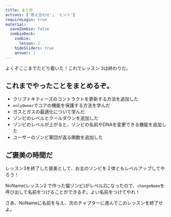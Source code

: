 ```yaml
---
title: まとめ
actions: ['答え合わせ', 'ヒント']
requireLogin: true
material:
  saveZombie: false
  zombieDeck:
    zombie:
      lesson: 2
    hideSliders: true
    answer: 1
---
```


よくぞここまでたどり着いた！これでレッスン 3は終わりだ。

## これまでやったことをまとめるぞ。

- クリプトキティーズのコントラクトを更新する方法を追加した
- `onlyOwner`でコアの機能を保護する方法を学んだ
- ガスとガスの最適化について学んだ
- ゾンビのレベルとクールダウンを追加した
- ゾンビのレベルが上がると、ゾンビの名前やDNAを変更できる機能を追加した
- ユーザーのゾンビ軍団が返る関数を追加した

## ご褒美の時間だ

レッスン3を終了した褒美として、お主のゾンビを２体ともレベルアップしてやろう！

NoName(レッスン2 で作った猫ゾンビ)がレベル2になったので、`changeName`を呼び出して名前をつけることができるぞ。よい名前をつけてやれ！

さあ、NoNameに名前を与え、次のチャプターに進んでこのレッスンを終了せよ。




